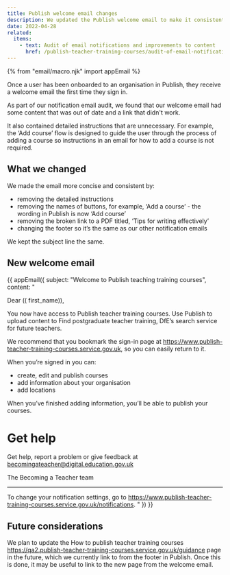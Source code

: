 ```yaml
---
title: Publish welcome email changes
description: We updated the Publish welcome email to make it consistent and concise
date: 2022-04-28
related:
  items:
    - text: Audit of email notifications and improvements to content
      href: /publish-teacher-training-courses/audit-of-email-notifications-and-improvements-to-content/
---
```


{% from "email/macro.njk" import appEmail %}

<!-- markdownlint-disable MD001 MD025 -->

Once a user has been onboarded to an organisation in Publish, they receive a welcome email the first time they sign in.

As part of our notification email audit, we found that our welcome email had some content that was out of date and a link that didn't work.

It also contained detailed instructions that are unnecessary. For example, the ‘Add course’ flow is designed to guide the user through the process of adding a course so instructions in an email for how to add a course is not required.

## What we changed

We made the email more concise and consistent by:

- removing the detailed instructions
- removing the names of buttons, for example, ‘Add a course’ - the wording in Publish is now ‘Add course’
- removing the broken link to a PDF titled, ‘Tips for writing effectively’
- changing the footer so it’s the same as our other notification emails

We kept the subject line the same.

## New welcome email

{{ appEmail({
  subject: "Welcome to Publish teaching training courses",
  content: "

Dear (( first_name)),

You now have access to Publish teacher training courses. Use Publish to upload content to Find postgraduate teacher training, DfE’s search service for future teachers.

We recommend that you bookmark the sign-in page at https://www.publish-teacher-training-courses.service.gov.uk, so you can easily return to it.

When you’re signed in you can:

- create, edit and publish courses
- add information about your organisation
- add locations

When you’ve finished adding information, you’ll be able to publish your courses.

# Get help

Get help, report a problem or give feedback at becomingateacher@digital.education.gov.uk

The Becoming a Teacher team

---

To change your notification settings, go to https://www.publish-teacher-training-courses.service.gov.uk/notifications.
  "
}) }}


## Future considerations

We plan to update the How to publish teacher training courses https://qa2.publish-teacher-training-courses.service.gov.uk/guidance page in the future, which we currently link to from the footer in Publish. Once this is done, it may be useful to link to the new page from the welcome email.


<!-- markdownlint-enable MD001 MD025 -->
